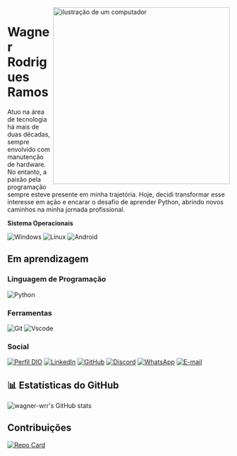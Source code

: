 <img src="https://github.com/user-attachments/assets/712e0228-6945-4bff-a4f6-d5fb2e129634" alt="ilustração de um computador" min-width="400px" max-width="400px" width="400px" align="right">

# Wagner Rodrigues Ramos

Atuo na área de tecnologia há mais de duas décadas, sempre envolvido com manutenção de hardware. No entanto, a paixão pela programação sempre esteve presente em minha trajetória. Hoje, decidi transformar esse interesse em ação e encarar o desafio de aprender Python, abrindo novos caminhos na minha jornada profissional.

**Sistema Operacionais**

![Windows](https://img.shields.io/badge/Windows-3670A0?style=for-the-badge&logo=windows&logoColor=ffdd54)
![Linux](https://img.shields.io/badge/Linux-000?style=for-the-badge&logo=linux&logoColor=FCC624)
![Android](https://img.shields.io/badge/Android-3DDC84?style=for-the-badge&logo=android&logoColor=white)


## Em aprendizagem
### Linguagem de Programação
![Python](https://img.shields.io/badge/python-3670A0?style=for-the-badge&logo=python&logoColor=ffdd54)
### Ferramentas
![Git](https://img.shields.io/badge/GIT-E44C30?style=for-the-badge&logo=git&logoColor=white)
![Vscode](https://img.shields.io/badge/Vscode-007ACC?style=for-the-badge&logo=visual-studio-code&logoColor=white)

### Social
[![Perfil DIO](https://img.shields.io/badge/-Meu%20Perfil%20na%20DIO-000000?style=for-the-badge&logo=gitbook&logoColor=white)]( https://www.dio.me/users/wagner_wrr_63060)
[![LinkedIn](https://img.shields.io/badge/linkedin-%230077B5.svg?style=for-the-badge&logo=linkedin&logoColor=white)]( https://www.linkedin.com/in/wagner-rodrigues-ramos-b92b09208/)
[![GitHub](https://img.shields.io/badge/GitHub-E44C30?style=for-the-badge&logo=github&logoColor=white)]( https://github.com/wagner-wrr)
[![Discord](https://img.shields.io/badge/Discord-7289DA?style=for-the-badge&logo=discord&logoColor=white)](https://discord.com/channels/@wagner.wrr/)
[![WhatsApp](https://img.shields.io/badge/WhatsApp-234ea94b?style=for-the-badge&logo=whatsapp&logoColor=white)](https://wa.me/5573981717714)
[![E-mail](https://img.shields.io/badge/-Email-000?style=for-the-badge&logo=microsoft-outlook&logoColor=white)](mailto:wagner.wrr@gmail.com)

## 📊 Estatísticas do GitHub
![wagner-wrr's GitHub stats](https://github-readme-stats.vercel.app/api?username=wagner-wrr&show_icons=true&theme=dark)

## **Contribuições**
[![Repo Card](https://github-readme-stats.vercel.app/api/pin/?username=wagner-wrr&repo=dio-lab-open-source&bg_color=122&border_color=30A3DC&show_icons=true&icon_color=50A5DC&title_color=E94D5F&text_color=EEB)](https://github.com/wagner-wrr/dio-lab-open-source)



